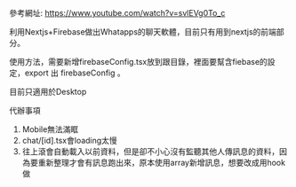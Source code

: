 參考網址: https://www.youtube.com/watch?v=svlEVg0To_c

利用Nextjs+Firebase做出Whatapps的聊天軟體，目前只有用到nextjs的前端部分。

使用方法，需要新增firebaseConfig.tsx放到跟目錄，裡面要幫含fiebase的設定，export 出 firebaseConfig 。

目前只適用於Desktop


代辦事項
1. Mobile無法滿眶
2. chat/[id].tsx會loading太慢
3. 往上滾會自動載入以前資料，但是卻不小心沒有監聽其他人傳訊息的資料，因為要重新整理才會有訊息跑出來，原本使用array新增訊息，想要改成用hook做

